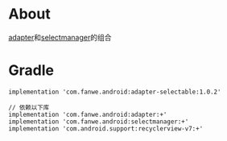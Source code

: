 # About
[adapter](https://github.com/zj565061763/adapter)和[selectmanager](https://github.com/zj565061763/selectmanager)的组合

# Gradle
```
implementation 'com.fanwe.android:adapter-selectable:1.0.2'

// 依赖以下库
implementation 'com.fanwe.android:adapter:+'
implementation 'com.fanwe.android:selectmanager:+'
implementation 'com.android.support:recyclerview-v7:+'
```
